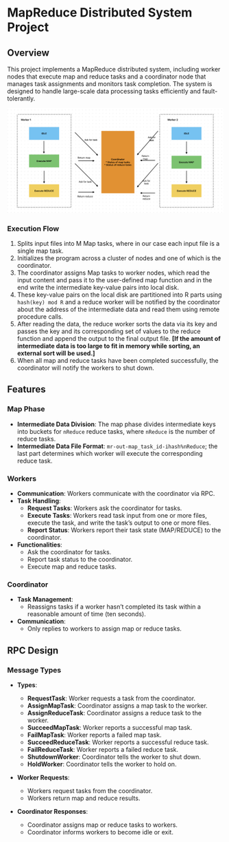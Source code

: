 # MapReduce Distributed System Project

## Overview

This project implements a MapReduce distributed system, including worker nodes that execute map and reduce tasks and a coordinator node that manages task assignments and monitors task completion. The system is designed to handle large-scale data processing tasks efficiently and fault-tolerantly.

![MapReduce System Architecture](diagram.png)

### Execution Flow

1. Splits input files into M Map tasks, where in our case each input file is a single map task.
2. Initializes the program across a cluster of nodes and one of which is the coordinator.
3. The coordinator assigns Map tasks to worker nodes, which read the input content and pass it to the user-defined map function and in the end write the intermediate key-value pairs into local disk.
4. These key-value pairs on the local disk are partitioned into R parts using `hash(key) mod R` and a reduce worker will be notified by the coordinator about the address of the intermediate data and read them using remote procedure calls.
5. After reading the data, the reduce worker sorts the data via its key and passes the key and its corresponding set of values to the reduce function and append the output to the final output file. **[If the amount of intermediate data is too large to fit in memory while sorting, an external sort will be used.]**
6. When all map and reduce tasks have been completed successfully, the coordinator will notify the workers to shut down.

## Features

### Map Phase

- **Intermediate Data Division**: The map phase divides intermediate keys into buckets for `nReduce` reduce tasks, where `nReduce` is the number of reduce tasks.
- **Intermediate Data File Format**: `mr-out-map_task_id-ihash%nReduce`; the last part determines which worker will execute the corresponding reduce task.

### Workers

- **Communication**: Workers communicate with the coordinator via RPC.
- **Task Handling**:
  - **Request Tasks**: Workers ask the coordinator for tasks.
  - **Execute Tasks**: Workers read task input from one or more files, execute the task, and write the task’s output to one or more files.
  - **Report Status**: Workers report their task state (MAP/REDUCE) to the coordinator.
- **Functionalities**:
  - Ask the coordinator for tasks.
  - Report task status to the coordinator.
  - Execute map and reduce tasks.

### Coordinator

- **Task Management**:
  - Reassigns tasks if a worker hasn’t completed its task within a reasonable amount of time (ten seconds).
- **Communication**:
  - Only replies to workers to assign map or reduce tasks.

## RPC Design

### Message Types

- **Types**:

  - **RequestTask**: Worker requests a task from the coordinator.
  - **AssignMapTask**: Coordinator assigns a map task to the worker.
  - **AssignReduceTask**: Coordinator assigns a reduce task to the worker.
  - **SucceedMapTask**: Worker reports a successful map task.
  - **FailMapTask**: Worker reports a failed map task.
  - **SucceedReduceTask**: Worker reports a successful reduce task.
  - **FailReduceTask**: Worker reports a failed reduce task.
  - **ShutdownWorker**: Coordinator tells the worker to shut down.
  - **HoldWorker**: Coordinator tells the worker to hold on.

- **Worker Requests**:
  - Workers request tasks from the coordinator.
  - Workers return map and reduce results.
- **Coordinator Responses**:
  - Coordinator assigns map or reduce tasks to workers.
  - Coordinator informs workers to become idle or exit.
